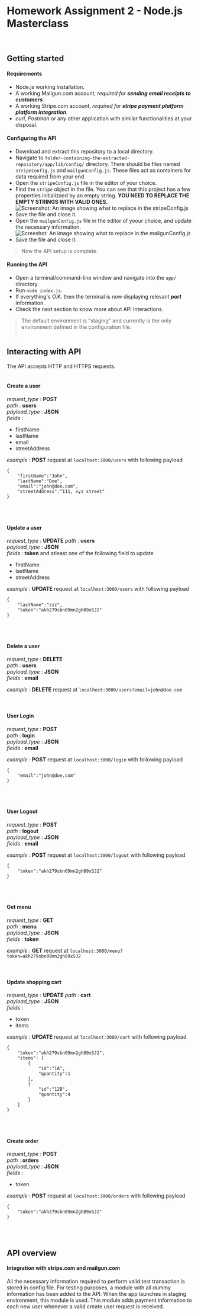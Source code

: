 # Homework Assignment 2 - Node.js Masterclass

<br>

## Getting started

#### Requirements
- Node.js working installation.
- A working Mailgun.com account, _required for **sending email receipts to customers**._
- A working Stripe.com account, _required for **stripe payment platform platform integration**._
- _curl_, _Postman_ or any other application with similar functionalities at your disposal.

#### Configuring the API
- Download and extract this repository to a local directory.
- Navigate to `folder-containing-the-extracted-repository/app/lib/config/` directory. There should be files named `stripeConfig.js` and `mailgunConfig.js`. These files act as containers for data required from your end. 
- Open the `stripeConfig.js` file in the editor of your choice.
- Find the `stripe` object in the file. You can see that this project has a few properties initializaed by an empty string. **YOU NEED TO REPLACE THE EMPTY STRINGS WITH VALID ONES.**  
![Screenshot: An image showing what to replace in the `stripeConfig.js`](stringConfig)
- Save the file and close it.
- Open the `mailgunConfig.js` file in the editor of yoour choice, and update the necessary information.  
![Screeshot: An image showing what to replace in the `mailgunConfig.js`](mailgunConfig)
- Save the file and close it.  
> Now the API setup is complete.

#### Running the API
- Open a terminal/command-line window and navigate into the `app/` directory.
- Run `node index.js`. 
- If everything's O.K. then the terminal is now displaying relevant **_port_** information.
- Check the next section to know more about API Interactions.

> The default environment is "staging" and currently is the only environment defined in the configuration file. 
<br><br>

## Interacting with API

The API accepts HTTP and HTTPS requests.
<br><br>

#### Create a user 

*request_type* : **POST**  
*path* : **users**  
*payload_type* : **JSON**   
*fields* :  
<ul>
    <li>firstName</li>
    <li>lastName</li>
    <li>email</li>
    <li>streetAddress</li>
</ul>

*example* : **POST** request at `localhost:3000/users` with following payload
``` 
{
    "firstName":"John",
    "lastName":"Doe",
    "email":"john@doe.com",
    "streetAddress":"111, xyz street"
} 
```
<br><br>

#### Update a user

*request_type* : **UPDATE**
*path* : **users**  
*payload_type* : **JSON**  
*fields* : **token** and atleast one of the following field to update  
<ul>
    <li>firstName</li>
    <li>lastName</li>
    <li>streetAddress</li>
</ul>

*example* : **UPDATE** request at `localhost:3000/users` with following payload
``` 
{
    "lastName":"zzz",
    "token":"akh279sbn09mn2gh89xSJ2"
} 
```
<br><br>

#### Delete a user

*request_type* : **DELETE**  
*path* : **users**  
*payload_type* : **JSON**   
*fields* :  **email**  

*example* : **DELETE** request at `localhost:3000/users?email=john@doe.com` 
<br><br><br>

#### User Login

*request_type* : **POST**  
*path* : **login**  
*payload_type* : **JSON**   
*fields* : **email**  

*example* : **POST** request at `localhost:3000/login` with following payload
``` 
{
    "email":"john@doe.com"
} 
```
<br><br>

#### User Logout

*request_type* : **POST**  
*path* : **logout**  
*payload_type* : **JSON**   
*fields* : **email**  

*example* : **POST** request at `localhost:3000/logout` with following payload
``` 
{
    "token":"akh279sbn09mn2gh89xSJ2"
} 
```
<br><br>

#### Get menu

*request_type* : **GET**  
*path* : **menu**  
*payload_type* : **JSON**   
*fields* : **token**  

*example* : **GET** request at `localhost:3000/menu?token=akh279sbn09mn2gh89xSJ2`
<br><br><br>

#### Update shopping cart

*request_type* : **UPDATE**
*path* : **cart**  
*payload_type* : **JSON**  
*fields* : 
<ul>
    <li>token</li>
    <li>items</li>
</ul>

*example* : **UPDATE** request at `localhost:3000/cart` with following payload
``` 
{
    "token":"akh279sbn09mn2gh89xSJ2",
    "items": [
        {
            "id":"1A",
            "quantity":1
        },
        {
            "id":"12B",
            "quantity":4
        }
    ]
} 
```
<br><br>

#### Create order 

*request_type* : **POST**  
*path* : **orders**  
*payload_type* : **JSON**   
*fields* :  
<ul>
    <li>token</li>
</ul>

*example* : **POST** request at `localhost:3000/orders` with following payload
``` 
{
    "token":"akh279sbn09mn2gh89xSJ2"
} 
```
<br><br>

## API overview

#### Integration with stripe.com and mailgun.com       

All the necessary information required to perform valid test transaction is stored in config file. 
For testing purposes, a module with all dummy information has been added to the API. When the app launches in staging environment, this module is used. 
This module adds payment information to each new user whenever a valid create user request is received.

[stripeConfig]: ./src/assets/images/stripeConfig.js
[mailgunConfig]: ./src/assets/images/mailgunConfig.js